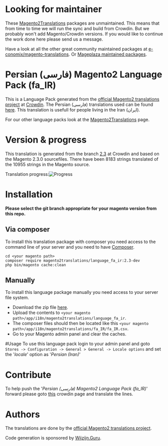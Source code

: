 # Looking for maintainer
These [Magento2Translations](http://magento2translations.github.io/) packages are unmaintained. This means that from time to time we will run the sync and build from Crowdin. But we probably won't add Magento/Crowdin versions. If you would like to continue the work done here please send us a message.

Have a look at all the other great community maintained packages at [e-conomix/magento-translations](https://github.com/e-conomix/magento-translations).
Or [Mageplaza maintained packages](https://github.com/mageplaza?q=language).

# Persian (فارسی) Magento2 Language Pack (fa_IR)
This is a Language Pack generated from the [official Magento2 translations project](https://crowdin.com/project/magento-2) at [Crowdin](https://crowdin.com).
The Persian (فارسی) translations used can be found [here](https://crowdin.com/project/magento-2/fa).
This translation is usefull for people living in the Iran (ایران).

For our other language packs look at the [Magento2Translations](http://magento2translations.github.io/) page.

# Version & progress
This translation is generated from the branch [2.3](https://crowdin.com/project/magento-2/fa#/2.3) at Crowdin and based on the Magento 2.3.0 sourcefiles.
There have been  8183 strings translated of the 10955 strings in the Magento source.

Translation progress:![Progress](http://progressed.io/bar/75)

# Installation
**Please select the git branch appropriate for your magento version from this repo.**
## Via composer
To install this translation package with composer you need access to the command line of your server and you need to have [Composer](https://getcomposer.org).
```
cd <your magento path>
composer require magento2translations/language_fa_ir:2.3-dev
php bin/magento cache:clean
```
## Manually
To install this language package manually you need access to your server file system.
* Download the zip file [here](https://github.com/Magento2Translations/language_fa_ir/archive/2.3.zip).
* Upload the contents to `<your magento path>/app/i18n/magento2translations/language_fa_ir`.
* The composer files should then be located like this `<your magento path>/app/i18n/magento2translations/fa_IR/fa_IR.csv`.
* Go to your Magento admin panel and clear the caches.

#Usage
To use this language pack login to your admin panel and goto `Stores -> Configuration -> General > General -> Locale options` and set the '*locale*' option as '*Persian (Iran)*'

# Contribute
To help push the '*Persian (فارسی) Magento2 Language Pack (fa_IR)*' forward please goto [this](https://crowdin.com/project/magento-2/fa) crowdin page and translate the lines.

# Authors
The translations are done by the [official Magento2 translations project](https://crowdin.com/project/magento-2).

Code generation is sponsored by [Wijzijn.Guru](http://www.wijzijn.guru/).